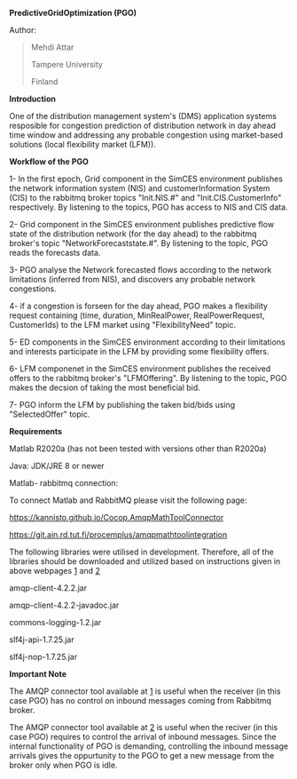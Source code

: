 **PredictiveGridOptimization (PGO)**

Author:

> Mehdi Attar
> 
> Tampere University
> 
> Finland

**Introduction**

One of the distribution management system's (DMS) application systems resposible for congestion prediction of distribution network in day ahead time window and addressing any probable congestion using market-based solutions (local flexibility market (LFM)).

**Workflow of the PGO**


1- In the first epoch, Grid component in the SimCES environment publishes the network information system (NIS) and customerInformation System (CIS) to the rabbitmq broker topics "Init.NIS.#" and "Init.CIS.CustomerInfo" respectively. By listening to the topics, PGO has access to NIS and CIS data.

2- Grid component in the SimCES environment publishes predictive flow state of the distribution network (for the day ahead) to the rabbitmq broker's topic "NetworkForecaststate.#". By listening to the topic, PGO reads the forecasts data.

3- PGO analyse the Network forecasted flows according to the network limitations (inferred from NIS), and discovers any probable network congestions.

4- if a congestion is forseen for the day ahead, PGO makes a flexibility request containing (time, duration, MinRealPower, RealPowerRequest, CustomerIds) to the LFM market using "FlexibilityNeed" topic.

5- ED components in the SimCES environment according to their limitations and interests participate in the LFM by providing some flexibility offers.

6- LFM componenet in the SimCES environment publishes the received offers to the rabbitmq broker's "LFMOffering". By listening to the topic, PGO makes the decsion of taking the most beneficial bid.

7- PGO inform the LFM by publishing the taken bid/bids using "SelectedOffer" topic.


**Requirements**

Matlab R2020a (has not been tested with versions other than R2020a)

Java: JDK/JRE 8 or newer

Matlab- rabbitmq connection:

To connect Matlab and RabbitMQ please visit the following page:

https://kannisto.github.io/Cocop.AmqpMathToolConnector

https://git.ain.rd.tut.fi/procemplus/amqpmathtoolintegration

The following libraries were utilised in development. Therefore, all of the libraries should be downloaded and utilized based on instructions given in above webpages [1](https://kannisto.github.io/Cocop.AmqpMathToolConnector) and [2](https://git.ain.rd.tut.fi/procemplus/amqpmathtoolintegration)

amqp-client-4.2.2.jar

amqp-client-4.2.2-javadoc.jar

commons-logging-1.2.jar

slf4j-api-1.7.25.jar

slf4j-nop-1.7.25.jar

**Important Note**

The AMQP connector tool available at [1](https://kannisto.github.io/Cocop.AmqpMathToolConnector) is useful when the receiver (in this case PGO) has no control on inbound messages coming from Rabbitmq broker.

The AMQP connector tool available at [2](https://git.ain.rd.tut.fi/procemplus/amqpmathtoolintegration) is useful when the reciver (in this case PGO) requires to control the arrival of inbound messages. Since the internal functionality of PGO is demanding, controlling the inbound message arrivals gives the oppurtunity to the PGO to get a new message from the broker only when PGO is idle. 
